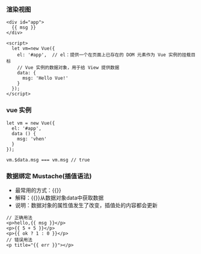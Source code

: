 ### 渲染视图

```
<div id="app">
  {{ msg }}
</div>

<script>
  let vm=new Vue({
    el: '#app',  // el：提供一个在页面上已存在的 DOM 元素作为 Vue 实例的挂载目标
    // Vue 实例的数据对象，用于给 View 提供数据
    data: {
      msg: 'Hello Vue!'
    }
  });
</script>

```

### vue 实例

```
let vm = new Vue({
  el: '#app',
  data () {
    msg: 'vhen'
  }
});

vm.$data.msg === vm.msg // true
```
### 数据绑定 Mustache(插值语法)

* 最常用的方式：{{}}
* 解释：{{}}从数据对象data中获取数据
* 说明：数据对象的属性值发生了改变，插值处的内容都会更新

```
// 正确用法
<p>hello,{{ msg }}</p>
<p>{{ 5 + 5 }}</p>
<p>{{ ok ? 1 : 0 }}</p>
// 错误用法
<p title="{{ err }}"></p>